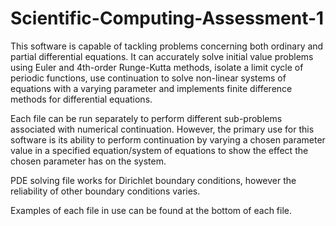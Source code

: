 # Scientific-Computing-Assessment-1
This software is capable of tackling problems concerning both ordinary and partial differential equations. It can accurately solve initial value problems using Euler and 4th-order Runge-Kutta methods, isolate a limit cycle of periodic functions, use continuation to solve non-linear systems of equations with a varying parameter and implements finite difference methods for differential equations.

Each file can be run separately to perform different sub-problems associated with numerical continuation. However, the primary use for this software is its ability to perform continuation by varying a chosen parameter value in a specified equation/system of equations to show the effect the chosen parameter has on the system.

PDE solving file works for Dirichlet boundary conditions, however the reliability of other boundary conditions varies.

Examples of each file in use can be found at the bottom of each file.
